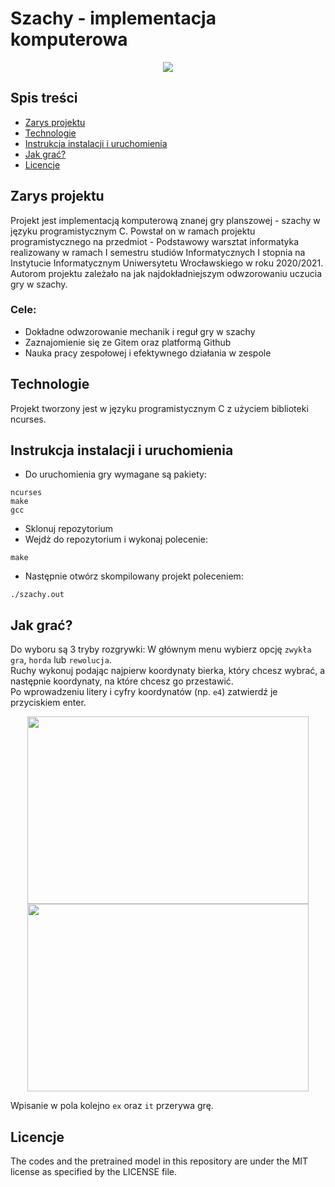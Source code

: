 # Szachy - implementacja komputerowa
<p align="center">
  <img src="https://i.imgur.com/tEQbD6K.png">
</p>

## Spis treści
* [Zarys projektu](#zarys-projektu)
* [Technologie](#technologie)
* [Instrukcja instalacji i uruchomienia](#instrukcja-instalacji-i-uruchomienia)
* [Jak grać?](#jak-grać)
* [Licencje](#licencje)

## Zarys projektu
Projekt jest implementacją komputerową znanej gry planszowej - szachy w języku programistycznym C. Powstał on w ramach projektu programistycznego na przedmiot - Podstawowy warsztat informatyka realizowany w ramach I semestru studiów Informatycznych I stopnia na Instytucie Informatycznym Uniwersytetu Wrocławskiego w roku 2020/2021. Autorom projektu zależało na jak najdokładniejszym odwzorowaniu uczucia gry w szachy. </br>

### Cele: 
* Dokładne odwzorowanie mechanik i reguł gry w szachy
* Zaznajomienie się ze Gitem oraz platformą Github
* Nauka pracy zespołowej i efektywnego działania w zespole

## Technologie
Projekt tworzony jest w języku programistycznym C z użyciem biblioteki ncurses.

## Instrukcja instalacji i uruchomienia
* Do uruchomienia gry wymagane są pakiety:
```
ncurses
make
gcc
```
* Sklonuj repozytorium
* Wejdż do repozytorium i wykonaj polecenie:
```
make
```
* Następnie otwórz skompilowany projekt poleceniem:
```
./szachy.out
```
## Jak grać?
Do wyboru są 3 tryby rozgrywki:
W głównym menu wybierz opcję ```zwykła gra```, ```horda``` lub ```rewolucja```. <br>
Ruchy wykonuj podając najpierw koordynaty bierka, który chcesz wybrać, a następnie koordynaty, na które chcesz go przestawić.<br>
Po wprowadzeniu litery i cyfry koordynatów (np. ```e4```) zatwierdź je przyciskiem enter.

<p align="center">
  <img src="https://i.imgur.com/mvX3uA8.png" width="450" height="300"/>
  <img src="https://i.imgur.com/NH3HRmV.png" width="450" height="300"/> 
</p>

Wpisanie w pola kolejno ```ex``` oraz ```it``` przerywa grę.

## Licencje
The codes and the pretrained model in this repository are under the MIT license as specified by the LICENSE file.
